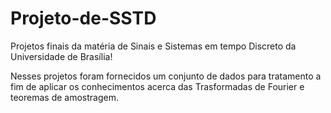 # Projeto-de-SSTD
Projetos finais da matéria de Sinais e Sistemas em tempo Discreto da Universidade de Brasília!

Nesses projetos foram fornecidos um conjunto de dados para tratamento a fim de aplicar os conhecimentos acerca das Trasformadas de Fourier e teoremas de amostragem. 
